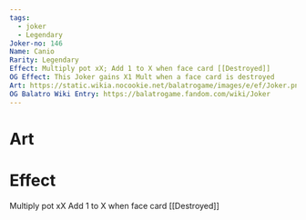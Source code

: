 ```yaml
---
tags:
  - joker
  - Legendary
Joker-no: 146
Name: Canio
Rarity: Legendary
Effect: Multiply pot xX; Add 1 to X when face card [[Destroyed]]
OG Effect: This Joker gains X1 Mult when a face card is destroyed
Art: https://static.wikia.nocookie.net/balatrogame/images/e/ef/Joker.png/revision/latest?cb=20230925003651
OG Balatro Wiki Entry: https://balatrogame.fandom.com/wiki/Joker
---
```

# Art
# Effect
Multiply pot xX
Add 1 to X when face card [[Destroyed]]